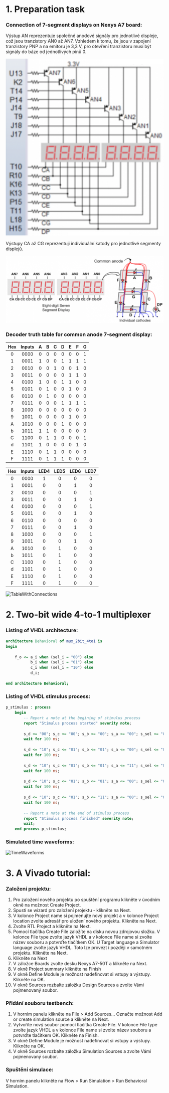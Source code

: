 # 1. Preparation task

### Connection of 7-segment displays on Nexys A7 board:

Výstup AN reprezentuje společné anodové signály pro jednotlivé displeje, což jsou tranzistory AN0 až AN7. Vzhledem k tomu, že jsou v zapojení tranzistory PNP a na emitoru je 3,3 V, pro otevření tranzistoru musí být signály do báze od jednotlivých pinů 0.

![Zapojeni](Images/Zapojeni.png)

Výstupy CA až CG reprezentuji individuální katody pro jednotlivé segmenty displejů.

![Zapojeni2](Images/Zapojeni2.png)

### Decoder truth table for common anode 7-segment display:

| **Hex** | **Inputs** | **A** | **B** | **C** | **D** | **E** | **F** | **G** |
| :-: | :-: | :-: | :-: | :-: | :-: | :-: | :-: | :-: |
| 0 | 0000 | 0 | 0 | 0 | 0 | 0 | 0 | 1 |
| 1 | 0001 | 1 | 0 | 0 | 1 | 1 | 1 | 1 |
| 2 | 0010 | 0 | 0 | 1 | 0 | 0 | 1 | 0 |
| 3 | 0011 | 0 | 0 | 0 | 0 | 1 | 1 | 0 |
| 4 | 0100 | 1 | 0 | 0 | 1 | 1 | 0 | 0 |
| 5 | 0101 | 0 | 1 | 0 | 0 | 1 | 0 | 0 |
| 6 | 0110 | 0 | 1 | 0 | 0 | 0 | 0 | 0 |
| 7 | 0111 | 0 | 0 | 0 | 1 | 1 | 1 | 1 |
| 8 | 1000 | 0 | 0 | 0 | 0 | 0 | 0 | 0 |
| 9 | 1001 | 0 | 0 | 0 | 0 | 1 | 0 | 0 |
| A | 1010 | 0 | 0 | 0 | 1 | 0 | 0 | 0 |
| b | 1011 | 1 | 1 | 0 | 0 | 0 | 0 | 0 |
| C | 1100 | 0 | 1 | 1 | 0 | 0 | 0 | 1 |
| d | 1101 | 1 | 0 | 0 | 0 | 0 | 1 | 0 |
| E | 1110 | 0 | 1 | 1 | 0 | 0 | 0 | 0 |
| F | 1111 | 0 | 1 | 1 | 1 | 0 | 0 | 0 |





| **Hex** | **Inputs** | **LED4** | **LED5** | **LED6** | **LED7** |
| :-: | :-: | :-: | :-: | :-: | :-: |
| 0 | 0000 | 1 | 0 | 0 | 0 |
| 1 | 0001 | 0 | 0 | 1 | 0 |
| 2 | 0010 | 0 | 0 | 0 | 1 |
| 3 | 0011 | 0 | 0 | 1 | 0 |
| 4 | 0100 | 0 | 0 | 0 | 1 |
| 5 | 0101 | 0 | 0 | 1 | 0 |
| 6 | 0110 | 0 | 0 | 0 | 0 |
| 7 | 0111 | 0 | 0 | 1 | 0 |
| 8 | 1000 | 0 | 0 | 0 | 1 |
| 9 | 1001 | 0 | 0 | 1 | 0 |
| A | 1010 | 0 | 1 | 0 | 0 |
| b | 1011 | 0 | 1 | 0 | 0 |
| C | 1100 | 0 | 1 | 0 | 0 |
| d | 1101 | 0 | 1 | 0 | 0 |
| E | 1110 | 0 | 1 | 0 | 0 |
| F | 1111 | 0 | 1 | 0 | 0 |











![TableWithConnections](Images/ConnectionTable.png)

# 2. Two-bit wide 4-to-1 multiplexer

### Listing of VHDL architecture:

```vhdl
architecture Behavioral of mux_2bit_4to1 is
begin
    
    f_o <= a_i when (sel_i = "00") else
           b_i when (sel_i = "01") else
           c_i when (sel_i = "10") else
           d_i;

end architecture Behavioral;
```

### Listing of VHDL stimulus process:

```vhdl
p_stimulus : process
    begin
        -- Report a note at the begining of stimulus process
        report "Stimulus process started" severity note;

        s_d <= "00"; s_c <= "00"; s_b <= "00"; s_a <= "00"; s_sel <= "00";
        wait for 100 ns;
        
        s_d <= "10"; s_c <= "01"; s_b <= "01"; s_a <= "00"; s_sel <= "00";
        wait for 100 ns;
        
        s_d <= "10"; s_c <= "01"; s_b <= "01"; s_a <= "11"; s_sel <= "00";
        wait for 100 ns;
        
        s_d <= "10"; s_c <= "01"; s_b <= "01"; s_a <= "00"; s_sel <= "01";
        wait for 100 ns;
        
        s_d <= "10"; s_c <= "01"; s_b <= "11"; s_a <= "00"; s_sel <= "01";
        wait for 100 ns;
        
        -- Report a note at the end of stimulus process
        report "Stimulus process finished" severity note;
        wait;
    end process p_stimulus;
```

### Simulated time waveforms:

![TimeWaveforms](Images/Analysis.png)

# 3. A Vivado tutorial:

### Založení projektu:
1) Pro založení nového projektu po spuštění programu klikněte v úvodním okně na možnost Create Project.
2) Spustí se wizard pro založení projektu - klikněte na Next.
3) V kolonce Project name si pojmenujte nový projekt a v kolonce Project location zvolte adresář pro uložení nového projektu. Klikněte na Next.
4) Zvolte RTL Project a klikněte na Next.
5) Pomocí tlačítka Create File založíte na disku novou zdrojovou složku. V kolonce File type zvolte jazyk VHDL a v kolonce File name si zvolte název souboru a potvrďte tlačítkem OK. U Target language a Simulator language zvolte jazyk VHDL. Toto lze provézt i později v samotném projektu. Klikněte na Next.
6) Klikněte na Next
7) V záložce Boards zvolte desku Nexys A7-50T a klikněte na Next.
8) V okně Project summary klikněte na Finish
9) V okně Define Module je možnost nadefinovat si vstupy a výstupy. Klikněte na OK.
10) V okně Sources rozbalte záložku Design Sources a zvolte Vámi pojmenovaný soubor.
### Přidání souboru testbench:
1) V horním panelu klikněte na File > Add Sources... Označte možnost Add or create simulation source a klikněte na Next.
2) Vytvoříte nový soubor pomocí tlačítka Create File. V kolonce File type zvolte jazyk VHDL a v kolonce File name si zvolte název souboru a potvrďte tlačítkem OK. Klikněte na Finish.
3) V okně Define Module je možnost nadefinovat si vstupy a výstupy. Klikněte na OK.
4) V okně Sources rozbalte záložku Simulation Sources a zvolte Vámi pojmenovaný soubor.
### Spuštění simulace:
V horním panelu klikněte na Flow > Run Simulation > Run Behavioral Simulation.